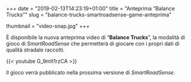 +++
date = "2019-02-13T14:23:19+01:00"
title = "Anteprima “Balance Trucks”"
slug = "balance-trucks-smartroadsense-game-anteprima"

thumbnail = "video-snap.jpg"
+++

È disponibile la nuova anteprima video di “**Balance Trucks**”, la modalità di gioco di *SmartRoadSense* che permetterà di giocare con i propri dati di qualità stradale raccolti.

{{< youtube G_9mIt1rzCA >}}

Il gioco verrà pubblicato nella prossima versione di *SmartRoadSense*.
